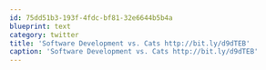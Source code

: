 ```yaml
---
id: 75dd51b3-193f-4fdc-bf81-32e6644b5b4a
blueprint: text
category: twitter
title: 'Software Development vs. Cats http://bit.ly/d9dTEB'
caption: 'Software Development vs. Cats http://bit.ly/d9dTEB'
---
```

